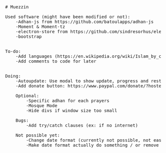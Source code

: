 <pre>

# Muezzin

Used software (might have been modified or not):
    -Adhan-js from https://github.com/batoulapps/adhan-js
    -Moment & Moment-tz
    -electron-store from https://github.com/sindresorhus/electron-store
    -bootstrap


To-do:
    -Add languages (https://en.wikipedia.org/wiki/Islam_by_country)
    -Add comments to code for later
    
    
Doing: 
    -Autoupdate: Use modal to show update, progress and restart
    -Add donate button: https://www.paypal.com/donate/?hosted_button_id=DQFLG3KTZ9WU4

    Optional:
        -Specific adhan for each prayers
        -Mosque Mode
        -Hide divs if window size too small

    Bugs:
        -Add try/catch clauses (ex: if no internet)

    Not possible yet:
        -Change date format (currently not possible, not easy at least)
        -Make date format actually do something / or remove

</pre>